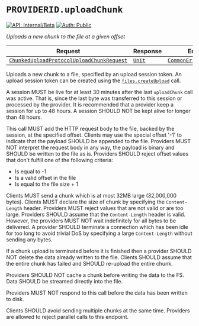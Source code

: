 # `PROVIDERID.uploadChunk`

[![API: Internal/Beta](https://img.shields.io/static/v1?label=API&message=Internal/Beta&color=red&style=flat-square)](/docs/developer-guide/core/api-conventions.md)
[![Auth: Public](https://img.shields.io/static/v1?label=Auth&message=Public&color=informational&style=flat-square)](/docs/developer-guide/core/types.md#role)


_Uploads a new chunk to the file at a given offset_

| Request | Response | Error |
|---------|----------|-------|
|<code><a href='#chunkeduploadprotocoluploadchunkrequest'>ChunkedUploadProtocolUploadChunkRequest</a></code>|<code><a href='https://kotlinlang.org/api/latest/jvm/stdlib/kotlin/-unit/'>Unit</a></code>|<code><a href='/docs/reference/dk.sdu.cloud.CommonErrorMessage.md'>CommonErrorMessage</a></code>|

Uploads a new chunk to a file, specified by an upload session token. An upload session token can be
created using the [`files.createUpload`](/docs/reference/files.createUpload.md)  call.

A session MUST be live for at least 30 minutes after the last `uploadChunk`
call was active. That is, since the last byte was transferred to this session or processed by the
provider. It is recommended that a provider keep a session for up to 48 hours. A session SHOULD NOT be
kept alive for longer than 48 hours.

This call MUST add the HTTP request body to the file, backed by the session, at the specified offset.
Clients may use the special offset '-1' to indicate that the payload SHOULD be appended to the file.
Providers MUST NOT interpret the request body in any way, the payload is binary and SHOULD be written
to the file as is. Providers SHOULD reject offset values that don't fulfill one of the following
criteria:

- Is equal to -1
- Is a valid offset in the file
- Is equal to the file size + 1

Clients MUST send a chunk which is at most 32MB large (32,000,000 bytes). Clients MUST declare the size
of chunk by specifying the `Content-Length` header. Providers MUST reject values that are not valid or
are too large. Providers SHOULD assume that the `Content-Length` header is valid.
However, the providers MUST NOT wait indefinitely for all bytes to be delivered. A provider SHOULD
terminate a connection which has been idle for too long to avoid trivial DoS by specifying a large
`Content-Length` without sending any bytes.

If a chunk upload is terminated before it is finished then a provider SHOULD NOT delete the data
already written to the file. Clients SHOULD assume that the entire chunk has failed and SHOULD re-upload
the entire chunk.

Providers SHOULD NOT cache a chunk before writing the data to the FS. Data SHOULD be streamed
directly into the file.

Providers MUST NOT respond to this call before the data has been written to disk.

Clients SHOULD avoid sending multiple chunks at the same time. Providers are allowed to reject parallel
calls to this endpoint.

